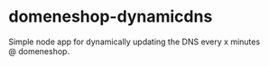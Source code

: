 # domeneshop-dynamicdns

Simple node app for dynamically updating the DNS every x minutes @ domeneshop.
